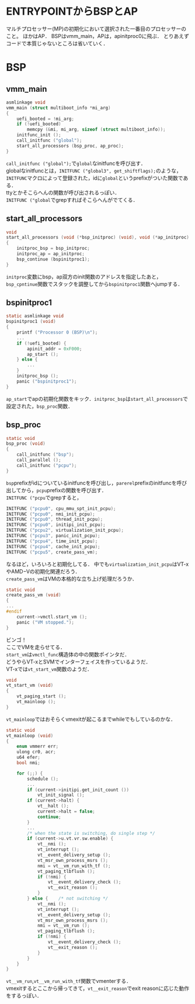 # ENTRYPOINTからBSPとAP
マルチプロセッサー(MP)の初期化において選択された一番目のプロセッサーのこと。
ほかはAP．
BSPはvmm_main，APは，apinitproc0に飛ぶ．
とりあえずコードで本質じゃないところは省いていく．

# BSP
## vmm_main
```c
asmlinkage void
vmm_main (struct multiboot_info *mi_arg)
{
	uefi_booted = !mi_arg;
	if (!uefi_booted)
		memcpy (&mi, mi_arg, sizeof (struct multiboot_info));
	initfunc_init ();
	call_initfunc ("global");
	start_all_processors (bsp_proc, ap_proc);
}
```
`call_initfunc ("global");`で`global`なinitfuncを呼び出す．  
globalなinitfuncとは，`INITFUNC ("global3", get_shiftflags);`のような，`INITFUNC`マクロによって登録された，idに`global`というprefixがついた関数である．  
ttyとかそこらへんの関数が呼び出されるっぽい．  
`INITFUNC ("global`でgrepすればそこらへんがでてくる．  

## start_all_processors
```c
void
start_all_processors (void (*bsp_initproc) (void), void (*ap_initproc) (void))
{
	initproc_bsp = bsp_initproc;
	initproc_ap = ap_initproc;
	bsp_continue (bspinitproc1);
}
```
`initproc`変数にbsp，ap双方のinit関数のアドレスを指定したあと，`bsp_cpntinue`関数でスタックを調整してから`bspinitproc1`関数へjumpする．

## bspinitproc1
```c
static asmlinkage void
bspinitproc1 (void)
{
	printf ("Processor 0 (BSP)\n");
    ...
	if (!uefi_booted) {
		apinit_addr = 0xF000;
		ap_start ();
	} else {
        ...
	}
	initproc_bsp ();
	panic ("bspinitproc1");
}
```
`ap_start`でapの初期化関数をキック．`initproc_bsp`は`start_all_processors`で設定された，`bsp_proc`関数．

## bsp_proc
```c
static void
bsp_proc (void)
{
	call_initfunc ("bsp");
	call_parallel ();
	call_initfunc ("pcpu");
}
```
`bsp`prefixがidについているinitfuncを呼び出し，`parerel`prefixのinitfuncを呼び出してから，`pcpu`prefixの関数を呼び出す．  
`INITFUNC ("pcpu`でgrepすると，
```c
INITFUNC ("pcpu0", cpu_mmu_spt_init_pcpu);
INITFUNC ("pcpu0", nmi_init_pcpu);
INITFUNC ("pcpu0", thread_init_pcpu);
INITFUNC ("pcpu0", initipi_init_pcpu);
INITFUNC ("pcpu2", virtualization_init_pcpu);
INITFUNC ("pcpu3", panic_init_pcpu);
INITFUNC ("pcpu4", time_init_pcpu);
INITFUNC ("pcpu4", cache_init_pcpu);
INITFUNC ("pcpu5", create_pass_vm);
```
なるほど，いろいろと初期化してる．
中でも`virtualization_init_pcpu`はVT-xやAMD−Vの初期化関連だろう．  
`create_pass_vm`はVMの本格的な立ち上げ処理だろうか．  

```c
static void
create_pass_vm (void)
{
...
#endif
	current->vmctl.start_vm ();
	panic ("VM stopped.");
}
```
ビンゴ！  
ここでVMを走らせてる．  
`start_vm`は`vmctl_func`構造体の中の関数ポインタだ．  
どうやらVT-xとSVMでインターフェイスを作っているようだ．  
VT-xでは`vt_start_vm`関数のようだ．
```c
void
vt_start_vm (void)
{
	vt_paging_start ();
	vt_mainloop ();
}
```

`vt_mainloop`ではおそらくvmexitが起こるまでwhileでもしているのかな．  
```c
static void
vt_mainloop (void)
{
	enum vmmerr err;
	ulong cr0, acr;
	u64 efer;
	bool nmi;

	for (;;) {
		schedule ();
        ...
		if (current->initipi.get_init_count ())
			vt_init_signal ();
		if (current->halt) {
			vt__halt ();
			current->halt = false;
			continue;
		}
        ...
		/* when the state is switching, do single step */
		if (current->u.vt.vr.sw.enable) {
			vt__nmi ();
			vt_interrupt ();
			vt__event_delivery_setup ();
			vt_msr_own_process_msrs ();
			nmi = vt__vm_run_with_tf ();
			vt_paging_tlbflush ();
			if (!nmi) {
				vt__event_delivery_check ();
				vt__exit_reason ();
			}
		} else {	/* not switching */
			vt__nmi ();
			vt_interrupt ();
			vt__event_delivery_setup ();
			vt_msr_own_process_msrs ();
			nmi = vt__vm_run ();
			vt_paging_tlbflush ();
			if (!nmi) {
				vt__event_delivery_check ();
				vt__exit_reason ();
			}
		}
	}
}
```
`vt__vm_run`,`vt__vm_run_with_tf`関数でvmenterする．  
vmexitするとここから帰ってきて，`vt__exit_reason`でexit reasonに応じた動作をするっぽい．
